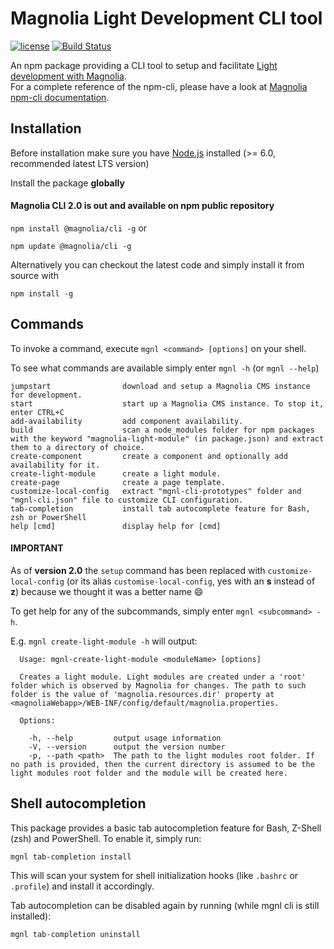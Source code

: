 # Magnolia Light Development CLI tool #

[![license](https://img.shields.io/badge/license-GPL%203.0-blue.svg)](https://www.gnu.org/licenses/gpl.html)
[![Build Status](https://jenkins.magnolia-cms.com/job/build_npm-cli/badge/icon)](https://jenkins.magnolia-cms.com/job/build_npm-cli/)

An npm package providing a CLI tool to setup and facilitate [Light development with Magnolia](https://documentation.magnolia-cms.com/display/DOCS/Light+development+in+Magnolia).   
For a complete reference of the npm-cli, please have a look at [Magnolia npm-cli documentation](https://documentation.magnolia-cms.com/display/DOCS/Magnolia+CLI).


## Installation ##
Before installation make sure you have [Node.js](https://nodejs.org) installed (>= 6.0, recommended latest LTS version)

Install the package **globally**

#### Magnolia CLI 2.0 is out and available on npm public repository ####

`npm install @magnolia/cli -g` or

`npm update @magnolia/cli -g`

Alternatively you can checkout the latest code and simply install it from source with

`npm install -g`



## Commands ##
To invoke a command, execute `mgnl <command> [options]` on your shell.      

To see what commands are available simply enter  `mgnl -h` (or `mgnl --help`)

```
jumpstart                download and setup a Magnolia CMS instance for development.
start                    start up a Magnolia CMS instance. To stop it, enter CTRL+C
add-availability         add component availability.
build                    scan a node_modules folder for npm packages with the keyword "magnolia-light-module" (in package.json) and extract them to a directory of choice.
create-component         create a component and optionally add availability for it.
create-light-module      create a light module.
create-page              create a page template.
customize-local-config   extract "mgnl-cli-prototypes" folder and "mgnl-cli.json" file to customize CLI configuration.
tab-completion           install tab autocomplete feature for Bash, zsh or PowerShell
help [cmd]               display help for [cmd]
```
#### IMPORTANT ####
As of **version 2.0** the `setup` command has been replaced with `customize-local-config` (or its alias `customise-local-config`, yes with an **s** instead of **z**) because we thought it was a better name :smile:

To get help for any of the subcommands, simply enter `mgnl <subcommand> -h`.   

E.g. `mgnl create-light-module -h` will output:   

```
  Usage: mgnl-create-light-module <moduleName> [options]

  Creates a light module. Light modules are created under a 'root' folder which is observed by Magnolia for changes. The path to such folder is the value of 'magnolia.resources.dir' property at <magnoliaWebapp>/WEB-INF/config/default/magnolia.properties.

  Options:

    -h, --help         output usage information
    -V, --version      output the version number
    -p, --path <path>  The path to the light modules root folder. If no path is provided, then the current directory is assumed to be the light modules root folder and the module will be created here.   
```


## Shell autocompletion ##
This package provides a basic tab autocompletion feature for Bash, Z-Shell (zsh) and PowerShell.
To enable it, simply run:

```
mgnl tab-completion install
```

This will scan your system for shell initialization hooks (like `.bashrc` or `.profile`) and install it accordingly.

Tab autocompletion can be disabled again by running (while mgnl cli is still installed):

```
mgnl tab-completion uninstall
```
